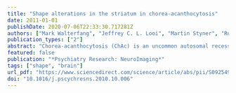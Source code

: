 ```yaml
---
title: "Shape alterations in the striatum in chorea-acanthocytosis"
date: 2011-01-01
publishDate: 2020-07-06T22:33:30.717281Z
authors: ["Mark Walterfang", "Jeffrey C. L. Looi", "Martin Styner", "Ruth H. Walker", "Adrian Danek", "Marc Niethammer", "Andrew Evans", "Katya Kotschet", "Guilherme R. Rodrigues", "Andrew Hughes", "Dennis Velakoulis"]
publication_types: ["2"]
abstract: "Chorea-acanthocytosis (ChAc) is an uncommon autosomal recessive disorder due to mutations of the VPS13A gene, which encodes for the membrane protein chorein. ChAc presents with progressive limb and orobuccal chorea, but there is often a marked dysexecutive syndrome. ChAc may first present with neuropsychiatric disturbance such as obsessive-compulsive disorder (OCD), suggesting a particular role for disruption to striatal structures involved in non-motor frontostriatal loops, such as the head of the caudate nucleus. Two previous studies have suggested a marked reduction in volume in the caudate nucleus and putamen, but did not examine morphometric change. We investigated morphometric change in 13 patients with genetically or biochemically confirmed ChAc and 26 age- and gender-matched controls. Subjects underwent magnetic resonance imaging and manual segmentation of the caudate nucleus and putamen, and shape analysis using a non-parametric spherical harmonic technique. Both structures showed significant and marked reductions in volume compared with controls, with reduction greatest in the caudate nucleus. Both structures showed significant shape differences, particularly in the head of the caudate nucleus. No significant correlation was shown between duration of illness and striatal volume or shape, suggesting that much structural change may have already taken place at the time of symptom onset. Our results suggest that striatal neuron loss may occur early in the disease process, and follows a dorsal-ventral gradient that may correlate with early neuropsychiatric and cognitive presentations of the disease."
featured: false
publication: "*Psychiatry Research: NeuroImaging*"
tags: ["shape", "brain"]
url_pdf: "https://www.sciencedirect.com/science/article/abs/pii/S0925492710003549"
doi: "10.1016/j.pscychresns.2010.10.006"
---
```


